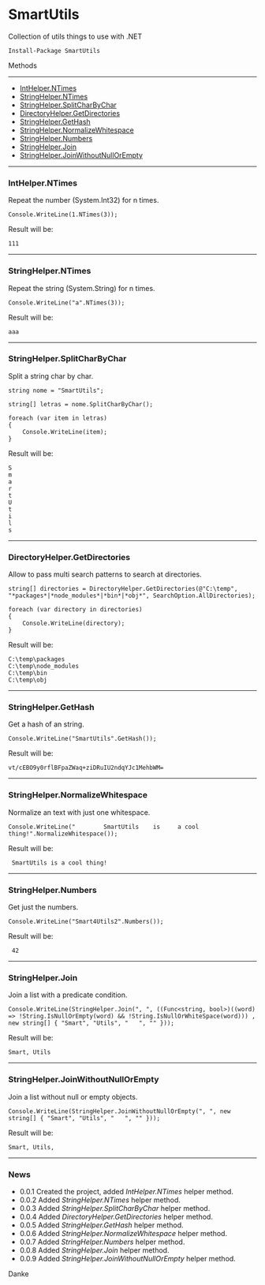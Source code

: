# SmartUtils  
Collection of utils things to use with .NET  
  
```
Install-Package SmartUtils
```  
  
Methods
  
-------  
  
- [IntHelper.NTimes](#inthelperntimes)  
- [StringHelper.NTimes](#stringhelperntimes)  
- [StringHelper.SplitCharByChar](#stringhelper.splitcharbychar)  
- [DirectoryHelper.GetDirectories](#directoryhelpergetdirectories)  
- [StringHelper.GetHash](#stringhelper.gethash)  
- [StringHelper.NormalizeWhitespace](#stringhelper.normalizewhitespace)  
- [StringHelper.Numbers](#stringhelper.numbers)  
- [StringHelper.Join](#stringhelper.join)  
- [StringHelper.JoinWithoutNullOrEmpty](#stringhelper.joinwithoutnullorempty)  
  
---  
### IntHelper.NTimes  

Repeat the number (System.Int32) for n times.   
  
```
Console.WriteLine(1.NTimes(3));
```  
Result will be:
```
111
```
---
  
### StringHelper.NTimes  

Repeat the string (System.String) for n times.   
  
```
Console.WriteLine("a".NTimes(3));
```  
Result will be:
```
aaa
```
---
  
### StringHelper.SplitCharByChar  

Split a string char by char.   
  
```
string nome = "SmartUtils";

string[] letras = nome.SplitCharByChar();

foreach (var item in letras)
{
    Console.WriteLine(item);
}
```  
Result will be:
```
S
m
a
r
t
U
t
i
l
s
```
---
  
### DirectoryHelper.GetDirectories  
  
Allow to pass multi search patterns to search at directories.  
  
```
string[] directories = DirectoryHelper.GetDirectories(@"C:\temp", "*packages*|*node_modules*|*bin*|*obj*", SearchOption.AllDirectories);

foreach (var directory in directories)
{
    Console.WriteLine(directory);
}
```  
Result will be:
```
C:\temp\packages
C:\temp\node_modules
C:\temp\bin
C:\temp\obj
```
---
### StringHelper.GetHash  

Get a hash of an string.   
  
```
Console.WriteLine("SmartUtils".GetHash());
```  
Result will be:
```
vt/cEBO9y0rflBFpaZWaq+ziDRuIU2ndqYJc1MehbWM=
```
---
### StringHelper.NormalizeWhitespace  

Normalize an text with just one whitespace.  
  
```
Console.WriteLine("        SmartUtils    is     a cool        thing!".NormalizeWhitespace());
```  
Result will be:
```
 SmartUtils is a cool thing!
```
---
### StringHelper.Numbers  

Get just the numbers.  
  
```
Console.WriteLine("Smart4Utils2".Numbers());
```  
Result will be:
```
 42
```
---
### StringHelper.Join  

Join a list with a predicate condition.  
  
```
Console.WriteLine(StringHelper.Join(", ", ((Func<string, bool>)((word) => !String.IsNullOrEmpty(word) && !String.IsNullOrWhiteSpace(word))) , new string[] { "Smart", "Utils", "   ", "" }));
```  
Result will be:
```
Smart, Utils
```
---
### StringHelper.JoinWithoutNullOrEmpty  

Join a list without null or empty objects.  
  
```
Console.WriteLine(StringHelper.JoinWithoutNullOrEmpty(", ", new string[] { "Smart", "Utils", "   ", "" }));
```  
Result will be:
```
Smart, Utils,
```
---
  
### News  
    
- 0.0.1 Created the project, added *IntHelper.NTimes* helper method.
- 0.0.2 Added *StringHelper.NTimes* helper method.  
- 0.0.3 Added *StringHelper.SplitCharByChar* helper method.  
- 0.0.4 Added *DirectoryHelper.GetDirectories* helper method.  
- 0.0.5 Added *StringHelper.GetHash* helper method.  
- 0.0.6 Added *StringHelper.NormalizeWhitespace* helper method.  
- 0.0.7 Added *StringHelper.Numbers* helper method.  
- 0.0.8 Added *StringHelper.Join* helper method.
- 0.0.9 Added *StringHelper.JoinWithoutNullOrEmpty* helper method.    
  
Danke  
  